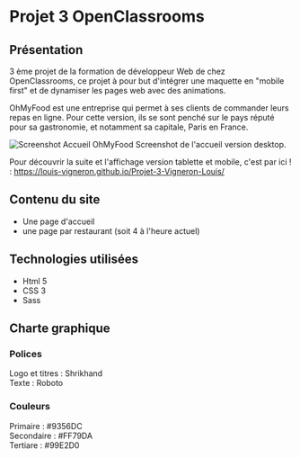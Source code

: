 # Projet 3 OpenClassrooms

## Présentation

3 ème projet de la formation de développeur Web de chez OpenClassrooms, ce projet à pour but d'intégrer une maquette en "mobile first" et de dynamiser les pages web avec des animations.  
  
OhMyFood est une entreprise qui permet à ses clients de commander leurs repas en ligne. Pour cette version, ils se sont penché sur le pays réputé pour sa gastronomie, et notamment sa capitale, Paris en France.

![Screenshot  Accueil OhMyFood](https://user-images.githubusercontent.com/114060138/194071926-8144ad62-aa7f-4d02-8d36-4e32c9a0f3ed.png)
Screenshot de l'accueil version desktop.  
  
  
Pour découvrir la suite et l'affichage version tablette et mobile, c'est par ici ! : https://louis-vigneron.github.io/Projet-3-Vigneron-Louis/  
 

## Contenu du site 
- Une page d'accueil
- une page par restaurant (soit 4 à l'heure actuel)

## Technologies utilisées

- Html 5  
- CSS 3  
- Sass  

## Charte graphique 

### Polices

Logo et titres : Shrikhand  
Texte : Roboto  

### Couleurs 

Primaire : #9356DC  
Secondaire : #FF79DA  
Tertiare : #99E2D0  
